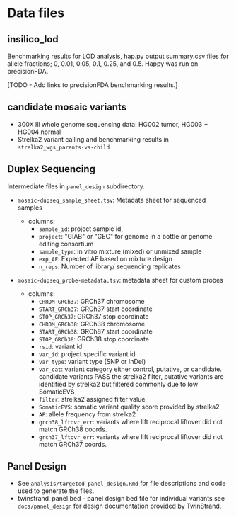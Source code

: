 # Data files
<!-- File use description
- primary analysis output used in secondary analysis
- mature datasets released with publication should have accompanying README files and data descriptor files as appropraite.
- Use subfolders for multifile datasets when appropriate and it facilitates documentation
-->

## insilico_lod
Benchmarking results for LOD analysis, hap.py output summary.csv files for allele fractions; 0, 0.01, 0.05, 0.1, 0.25, and 0.5. 
Happy was run on precisionFDA. 

[TODO - Add links to precisionFDA benchmarking results.]

## candidate mosaic variants
- 300X Ill whole genome sequencing data: HG002 tumor, HG003 + HG004 normal  
- Strelka2 variant calling and benchmarking results in `strelka2_wgs_parents-vs-child`


## Duplex Sequencing 
Intermediate files in `panel_design` subdirectory.

- `mosaic-dupseq_sample_sheet.tsv`: Metadata sheet for sequenced samples
    - columns: 
        - `sample_id`: project sample id,
        - `project`: "GIAB" or "GEC" for genome in a bottle or genome editing consortium
        - `sample_type`: in vitro mixture (mixed) or unmixed sample
        - `exp_AF`: Expected AF based on mixture design
        - `n_reps`: Number of library/ sequencing replicates

- `mosaic-dupseq_probe-metadata.tsv`: metadata sheet for custom probes
    - columns:
        - `CHROM_GRCh37`: GRCh37 chromosome
        - `START_GRCh37`: GRCh37 start coordinate
        - `STOP_GRCh37`: GRCh37 stop coordinate
    	- `CHROM_GRCh38`: GRCh38 chromosome
    	- `START_GRCh38`: GRCh87 start coordinate
    	- `STOP_GRCh38`: GRCh38 stop coordinate
    	- `rsid`: variant id
    	- `var_id`: project specific variant id
    	- `var_type`: variant type (SNP or InDel)
    	- `var_cat`: variant category either control, putative, or candidate. candidate variants PASS the strelka2 filter, putative variants are identified by strelka2 but filtered commonly due to low SomaticEVS
    	- `filter`: strelka2 assigned filter value
    	- `SomaticEVS`: somatic variant quality score provided by strelka2
    	- `AF`: allele frequency from strelka2
    	- `grch38_lftovr_err`: variants where lift reciprocal liftover did not match GRCh38 coords.
    	- `grch37_lftovr_err`: variants where lift reciprocal liftover did not match GRCh37 coords.

## Panel Design
- See `analysis/targeted_panel_design.Rmd` for file descriptions and code used to generate the files.  
- twinstrand_panel.bed - panel design bed file for individual variants see `docs/panel_design` for design documentation provided by TwinStrand.  
